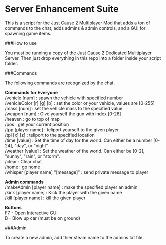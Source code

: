 Server Enhancement Suite
========================

This is a script for the Just Cause 2 Multiplayer Mod that adds a ton of commands to the chat, adds admins & admin controls, and a GUI for spawning game items. 

###How to use

You must be running a copy of the Just Cause 2 Dedicated Mulitiplayer Server. Then just drop everything in this repo into a folder inside your script folder. 

###Commands

The following commands are recognized by the chat.  

**Commands for Everyone**  
/vehicle [num] : spawn the vehicle with specified number  
/vehicleColor [r] [g] [b] : set the color or your vehicle, values are [0-255]  
/mass [num] : set the vehicle mass to the specified value  
/weapon [num] : Give yourself the gun with index [0-26]  
/heaven : go to top of map  
/pos : get your current position  
/tpp [player name] : teliport yourself to the given player  
/tpl [x] [z] : teliport to the specified location  
/time [value] : Set the time of day for the world. Can either be a number [0-24], "day", or "night"  
/weather [value] : Set the weather of the world. Can either be [0-2], "sunny", "rain", or "storm".  
/clear : Clear chat  
/home : go home  
/whisper [player name] "[message]" : send private message to player  

**Admin commands**  
/makeAdmin [player name] : make the specified player an admin  
/kick [player name] : Kick the player with the given name  
/kill [player name] : kill the given player  

**Buttons**  
F7 - Open Interactive GUI  
B - Blow up car (must be on ground)  
  
###Admin

To create a new admin, add thier steam name to the admins.txt file. 
